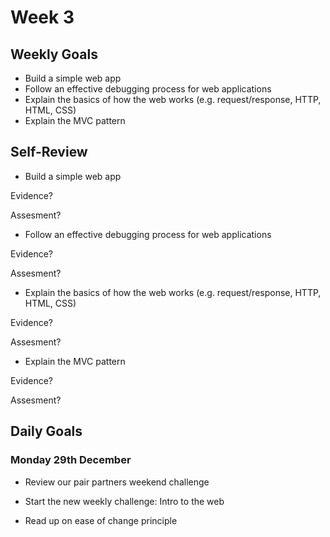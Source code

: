 # Week 3

## Weekly Goals 

- Build a simple web app
- Follow an effective debugging process for web applications
- Explain the basics of how the web works (e.g. request/response, HTTP, HTML, CSS)
- Explain the MVC pattern

## Self-Review

- Build a simple web app

Evidence?

Assesment?

- Follow an effective debugging process for web applications

Evidence?

Assesment?

- Explain the basics of how the web works (e.g. request/response, HTTP, HTML, CSS)

Evidence?

Assesment?

- Explain the MVC pattern

Evidence?

Assesment?

## Daily Goals

### Monday 29th December

- Review our pair partners weekend challenge

- Start the new weekly challenge: Intro to the web

- Read up on ease of change principle